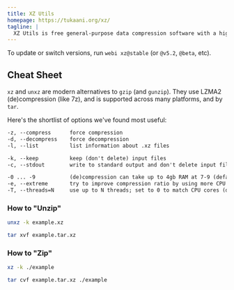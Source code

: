```yaml
---
title: XZ Utils
homepage: https://tukaani.org/xz/
tagline: |
  XZ Utils is free general-purpose data compression software with a high compression ratio.
---
```


To update or switch versions, run `webi xz@stable` (or `@v5.2`, `@beta`, etc).

## Cheat Sheet

`xz` and `unxz` are modern alternatives to `gzip` (and `gunzip`). They use LZMA2
(de)compression (like 7z), and is supported across many platforms, and by `tar`.

Here's the shortlist of options we've found most useful:

```txt
-z, --compress      force compression
-d, --decompress    force decompression
-l, --list          list information about .xz files

-k, --keep          keep (don't delete) input files
-c, --stdout        write to standard output and don't delete input files

-0 ... -9           (de)compression can take up to 4gb RAM at 7-9 (default 6)
-e, --extreme       try to improve compression ratio by using more CPU time
-T, --threads=N     use up to N threads; set to 0 to match CPU cores (default 1)
```

### How to "Unzip"

```bash
unxz -k example.xz
```

```bash
tar xvf example.tar.xz
```

### How to "Zip"

```bash
xz -k ./example
```

```bash
tar cvf example.tar.xz ./example
```
